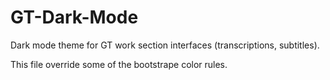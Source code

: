 # GT-Dark-Mode
Dark mode theme for GT work section interfaces (transcriptions, subtitles).

This file override some of the bootstrape color rules.
